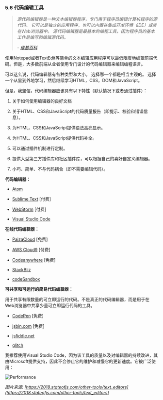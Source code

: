 ### 5.6 代码编辑工具

> *源代码编辑器是一种文本编辑器程序，专门用于程序员编辑计算机程序的源代码。 它可以是独立的应用程序，也可以内置在集成开发环境（IDE）或者在Web浏览器中。 源代码编辑器是最基本的编程工具，因为程序员的基本工作是编写和编辑源代码。*
>
> *- [维基百科](https://en.wikipedia.org/wiki/Source_code_editor)* 
>

使用Notepad或者TextEdit等简单的文本编辑应用程序可以最低限度地编辑前端代码。但是，大多数前端从业者使用专门设计的代码编辑器来编辑编程语言。

可以这么说，代码编辑器有各种类型和大小。 选择哪一个都是相当主观的。 选择一个从里到外地学习，然后继续学习HTML，CSS，DOM和JavaScript。

但是，我坚信，代码编辑器应该具有以下特性（默认情况下或者通过插件）：

1. 关于如何使用编辑器的良好文档  

2. 关于HTML、CSS和JavaScript的代码质量报告（即提示、校验和错误信息）。  

3. 为HTML、CSS和JavaScript提供语法高亮显示。  

4. 为HTML、CSS和JavaScript提供代码补全。  

5. 可以通过插件机制进行定制。

6. 提供大型第三方插件库和社区插件库，可以根据自己的喜好自定义编辑器。

7. 小巧、简单、不与代码耦合（即不需要编辑代码）。

**代码编辑器：**

+ [Atom](https://atom.io/)

+ [Sublime Text](http://www.sublimetext.com/) [付费]

+ [WebStorm](https://www.jetbrains.com/webstorm/whatsnew/) [付费]

+ [Visual Studio Code](https://code.visualstudio.com/)

**在线代码编辑器：**

+ [PaizaCloud](https://paiza.cloud/) [免费]

+ [AWS Cloud9](https://aws.amazon.com/cloud9/) [付费]

+ [Codeanywhere](https://codeanywhere.com/) [免费]

+ [StackBliz](https://stackblitz.com/)

+ [codeSandbox](https://codesandbox.io/)

**可共享和可运行的简易代码编辑器：**


用于共享有限数量的可立即运行的代码。不是真正的代码编辑器，而是用于在Web浏览器中共享少量可立即运行代码的工具。

+ [CodePen](http://codepen.io/) [免费]

+ [jsbin.com](http://jsbin.com/) [免费]

+ [jsfiddle.net](http://jsfiddle.net/)

+ [glitch](https://glitch.com/)

我推荐使用Visual Studio Code，因为该工具的质量以及对编辑器的持续改进，其由Microsoft提供支持，因此不会停止它的维护和减慢它的更新速度。它被广泛使用：

![Performance](https://frontendmasters.com/books/front-end-handbook/2019/assets/images/vscode.png)

*图片来源: [https://2018.stateofjs.com/other-tools/text_editors](https://2018.stateofjs.com/other-tools/text_editors)*